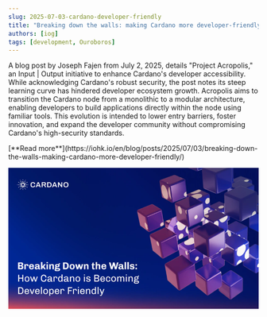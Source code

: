 ```yaml
---
slug: 2025-07-03-cardano-developer-friendly
title: "Breaking down the walls: making Cardano more developer-friendly"
authors: [iog]
tags: [development, Ouroboros]
---
```


A blog post by Joseph Fajen from July 2, 2025, details "Project Acropolis," an Input | Output initiative to enhance Cardano's developer accessibility. While acknowledging Cardano's robust security, the post notes its steep learning curve has hindered developer ecosystem growth. Acropolis aims to transition the Cardano node from a monolithic to a modular architecture, enabling developers to build applications directly within the node using familiar tools. This evolution is intended to lower entry barriers, foster innovation, and expand the developer community without compromising Cardano's high-security standards.

<div style={{ textAlign: 'right' }}>
 [**Read more**](https://iohk.io/en/blog/posts/2025/07/03/breaking-down-the-walls-making-cardano-more-developer-friendly/) 
</div>

 ![Ouroboros Genesis](./banner.webp)

